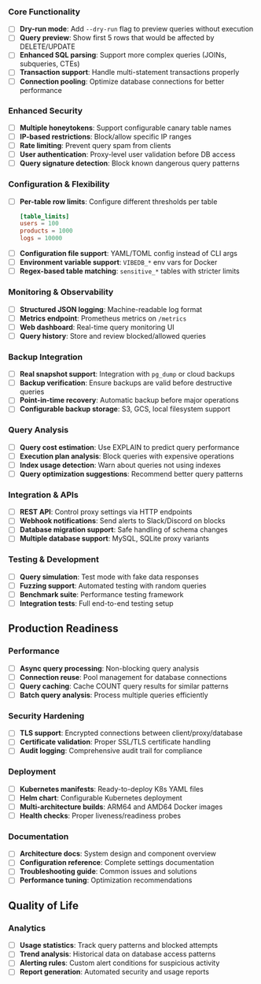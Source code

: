 
### Core Functionality
- [ ] **Dry-run mode**: Add `--dry-run` flag to preview queries without execution
- [ ] **Query preview**: Show first 5 rows that would be affected by DELETE/UPDATE
- [ ] **Enhanced SQL parsing**: Support more complex queries (JOINs, subqueries, CTEs)
- [ ] **Transaction support**: Handle multi-statement transactions properly
- [ ] **Connection pooling**: Optimize database connections for better performance

### Enhanced Security
- [ ] **Multiple honeytokens**: Support configurable canary table names
- [ ] **IP-based restrictions**: Block/allow specific IP ranges
- [ ] **Rate limiting**: Prevent query spam from clients
- [ ] **User authentication**: Proxy-level user validation before DB access
- [ ] **Query signature detection**: Block known dangerous query patterns

### Configuration & Flexibility
- [ ] **Per-table row limits**: Configure different thresholds per table
  ```toml
  [table_limits]
  users = 100
  products = 1000
  logs = 10000
  ```
- [ ] **Configuration file support**: YAML/TOML config instead of CLI args
- [ ] **Environment variable support**: `VIBEDB_*` env vars for Docker
- [ ] **Regex-based table matching**: `sensitive_*` tables with stricter limits

### Monitoring & Observability
- [ ] **Structured JSON logging**: Machine-readable log format
- [ ] **Metrics endpoint**: Prometheus metrics on `/metrics`
- [ ] **Web dashboard**: Real-time query monitoring UI
- [ ] **Query history**: Store and review blocked/allowed queries

### Backup Integration
- [ ] **Real snapshot support**: Integration with `pg_dump` or cloud backups
- [ ] **Backup verification**: Ensure backups are valid before destructive queries  
- [ ] **Point-in-time recovery**: Automatic backup before major operations
- [ ] **Configurable backup storage**: S3, GCS, local filesystem support

### Query Analysis
- [ ] **Query cost estimation**: Use EXPLAIN to predict query performance
- [ ] **Execution plan analysis**: Block queries with expensive operations
- [ ] **Index usage detection**: Warn about queries not using indexes
- [ ] **Query optimization suggestions**: Recommend better query patterns

### Integration & APIs
- [ ] **REST API**: Control proxy settings via HTTP endpoints
- [ ] **Webhook notifications**: Send alerts to Slack/Discord on blocks
- [ ] **Database migration support**: Safe handling of schema changes
- [ ] **Multiple database support**: MySQL, SQLite proxy variants

### Testing & Development
- [ ] **Query simulation**: Test mode with fake data responses
- [ ] **Fuzzing support**: Automated testing with random queries
- [ ] **Benchmark suite**: Performance testing framework
- [ ] **Integration tests**: Full end-to-end testing setup

## Production Readiness

### Performance
- [ ] **Async query processing**: Non-blocking query analysis
- [ ] **Connection reuse**: Pool management for database connections
- [ ] **Query caching**: Cache COUNT query results for similar patterns
- [ ] **Batch query analysis**: Process multiple queries efficiently

### Security Hardening
- [ ] **TLS support**: Encrypted connections between client/proxy/database
- [ ] **Certificate validation**: Proper SSL/TLS certificate handling
- [ ] **Audit logging**: Comprehensive audit trail for compliance

### Deployment
- [ ] **Kubernetes manifests**: Ready-to-deploy K8s YAML files
- [ ] **Helm chart**: Configurable Kubernetes deployment
- [ ] **Multi-architecture builds**: ARM64 and AMD64 Docker images
- [ ] **Health checks**: Proper liveness/readiness probes

### Documentation
- [ ] **Architecture docs**: System design and component overview
- [ ] **Configuration reference**: Complete settings documentation
- [ ] **Troubleshooting guide**: Common issues and solutions
- [ ] **Performance tuning**: Optimization recommendations

## Quality of Life

### Analytics
- [ ] **Usage statistics**: Track query patterns and blocked attempts
- [ ] **Trend analysis**: Historical data on database access patterns
- [ ] **Alerting rules**: Custom alert conditions for suspicious activity
- [ ] **Report generation**: Automated security and usage reports
